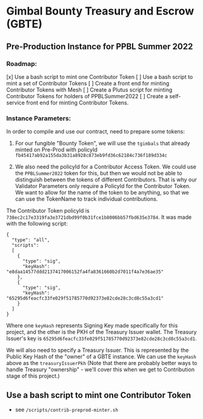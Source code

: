 # Gimbal Bounty Treasury and Escrow (GBTE)
## Pre-Production Instance for PPBL Summer 2022

### Roadmap:
[x] Use a bash script to mint one Contributor Token
[ ] Use a bash script to mint a set of Contributor Tokens
[ ] Create a front end for minting Contributor Tokens with Mesh
[ ] Create a Plutus script for minting Contributor Tokens for holders of PPBLSummer2022
[ ] Create a self-service front end for minting Contributor Tokens.

### Instance Parameters:
In order to compile and use our contract, need to prepare some tokens:
1. For our fungible "Bounty Token", we will use the `tgimbals` that already minted on Pre-Prod with policyId `fb45417ab92a155da3b31a8928c873eb9fd36c62184c736f189d334c`

2. We also need the policyId for a Contributor Access Token. We could use the `PPBLSummer2022` token for this, but then we would not be able to distinguish between the tokens of different Contributors. That is why our Validator Parameters only require a PolicyId for the Contributor Token. We want to allow for the name of the token to be anything, so that we can use the TokenName to track individual contributions.

The Contributor Token policyId is `738ec2c17e3319fa3e3721dbd99f0b31fce1b8006bb57fbd635e3784`. It was made with the following script:
```
{
  "type": "all",
  "scripts":
  [
    {
      "type": "sig",
      "keyHash": "e8daa14577ddd2137417006152fa4fa8361660b2d7011f4a7e36ae35"
    },
    {
      "type": "sig",
      "keyHash": "65295d6feacfc33fe029f51785770d92373e82cde28c3cd8c55a3cd1"
    }
  ]
}
```

Where one `keyHash` represents Signing Key made specifically for this project, and the other is the PKH of the Treasury Issuer wallet. The Treasury Issuer's key is `65295d6feacfc33fe029f51785770d92373e82cde28c3cd8c55a3cd1`.

We will also need to specify a Treasury Issuer. This is represented by the Public Key Hash of the "owner" of a GBTE instance. We can use the `keyHash` above as the `treasuryIssuerPkh` (Note that there are probably better ways to handle Treasury "ownership" - we'll cover this when we get to Contribution stage of this project.)


## Use a bash script to mint one Contributor Token
- see `/scripts/contrib-preprod-minter.sh`